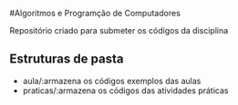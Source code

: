 #Algoritmos e Programção de Computadores

Repositório criado para submeter os códigos da disciplina

## Estruturas de pasta

* aula/:armazena os códigos exemplos das aulas
* praticas/:armazena os códigos das atividades práticas
